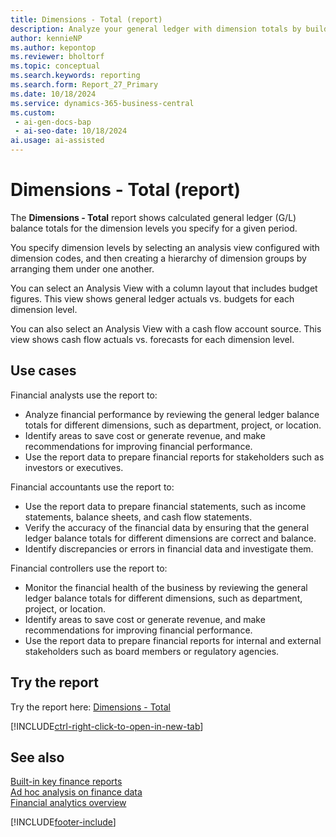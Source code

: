 ```yaml
---
title: Dimensions - Total (report)
description: Analyze your general ledger with dimension totals by building groups of dimensions for combinations of dimension values, and calculate a general ledger balance total for each segment.
author: kennieNP
ms.author: kepontop
ms.reviewer: bholtorf
ms.topic: conceptual
ms.search.keywords: reporting
ms.search.form: Report_27_Primary
ms.date: 10/18/2024
ms.service: dynamics-365-business-central
ms.custom:
 - ai-gen-docs-bap
 - ai-seo-date: 10/18/2024
ai.usage: ai-assisted
---
```


# Dimensions - Total (report)

The **Dimensions - Total** report shows calculated general ledger (G/L) balance totals for the dimension levels you specify for a given period.

You specify dimension levels by selecting an analysis view configured with dimension codes, and then creating a hierarchy of dimension groups by arranging them under one another.

You can select an Analysis View with a column layout that includes budget figures. This view shows general ledger actuals vs. budgets for each dimension level.

You can also select an Analysis View with a cash flow account source. This view shows cash flow actuals vs. forecasts for each dimension level.

## Use cases

<!-- 
Prompt

Below is a report in an ERP system. Provide 3-4 use cases for different personas working with core finance.
Format like this:    
  
As a <persona>, use the report to    
* use case 1  
* use case 2    

Do not capitalize the persona names. 
Do not start lines with ""Use the data to""


## Report name
Dimensions - Total 

### What the report does
Shows calculated GL balance totals for dimension levels specified by the user, for a given date period.

Dimension levels are specified by selecting an analysis view configured with dimension codes, then picking a hierarchy of how the dimension groups are grouped under one another.

You can select an Analysis View with a column layout that includes budget figures. This will show GL actuals vs budget for each dimension level. 

You can select an Analysis View with a cash flow account source. This will show cash flow actuals vs forecast for each dimension level.

### Use cases
Analyse your general ledger with dimension totals by building a grouping of dimensions for each permutation of dimension values and calculate a GL balance total for each segment.
This report helps businesses analyze and summarize data by categorizing entries with dimensions such as department, project, or location, providing a clear view of totals for better decision-making.

Please include your data sources and URLs
-->

Financial analysts use the report to:

* Analyze financial performance by reviewing the general ledger balance totals for different dimensions, such as department, project, or location.
* Identify areas to save cost or generate revenue, and make recommendations for improving financial performance.
* Use the report data to prepare financial reports for stakeholders such as investors or executives.

Financial accountants use the report to:

* Use the report data to prepare financial statements, such as income statements, balance sheets, and cash flow statements.
* Verify the accuracy of the financial data by ensuring that the general ledger balance totals for different dimensions are correct and balance.
* Identify discrepancies or errors in financial data and investigate them.

Financial controllers use the report to:

* Monitor the financial health of the business by reviewing the general ledger balance totals for different dimensions, such as department, project, or location.
* Identify areas to save cost or generate revenue, and make recommendations for improving financial performance.
* Use the report data to prepare financial reports for internal and external stakeholders such as board members or regulatory agencies.

## Try the report

Try the report here: [Dimensions - Total](https://businesscentral.dynamics.com?report=27)

[!INCLUDE[ctrl-right-click-to-open-in-new-tab](../includes/ctrl-right-click-to-open-in-new-tab.md)]

## See also

[Built-in key finance reports](../finance-reports.md)  
[Ad hoc analysis on finance data](../ad-hoc-analysis-finance.md)  
[Financial analytics overview](../bi.md)  

[!INCLUDE[footer-include](../includes/footer-banner.md)]
